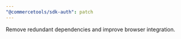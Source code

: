 ```yaml
---
"@commercetools/sdk-auth": patch
---
```


Remove redundant dependencies and improve browser integration.
